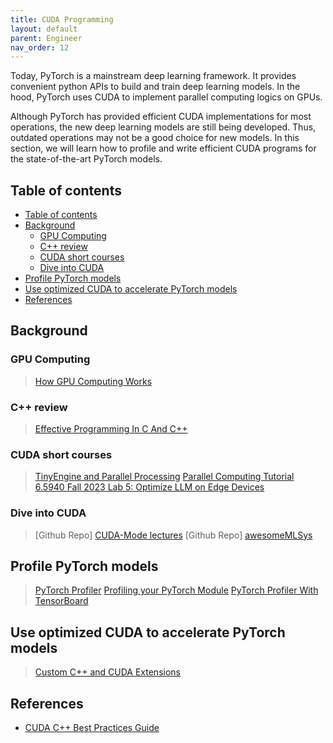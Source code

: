 ```yaml
---
title: CUDA Programming
layout: default
parent: Engineer
nav_order: 12
---
```


Today, PyTorch is a mainstream deep learning framework. It provides convenient python APIs to build and train deep learning models. In the hood, PyTorch uses CUDA to implement parallel computing logics on GPUs. 

Although PyTorch has provided efficient CUDA implementations for most operations, the new deep learning models are still being developed. Thus, outdated operations may not be a good choice for new models. In this section, we will learn how to profile and write efficient CUDA programs for the state-of-the-art PyTorch models.

## Table of contents
- [Table of contents](#table-of-contents)
- [Background](#background)
  - [GPU Computing](#gpu-computing)
  - [C++ review](#c-review)
  - [CUDA short courses](#cuda-short-courses)
  - [Dive into CUDA](#dive-into-cuda)
- [Profile PyTorch models](#profile-pytorch-models)
- [Use optimized CUDA to accelerate PyTorch models](#use-optimized-cuda-to-accelerate-pytorch-models)
- [References](#references)

## Background

### GPU Computing
> [How GPU Computing Works](https://www.nvidia.com/en-us/on-demand/session/gtcspring21-s31151/)

### C++ review
> [Effective Programming In C And C++](https://ocw.mit.edu/courses/6-s096-effective-programming-in-c-and-c-january-iap-2014/pages/lecture-notes/)
### CUDA short courses
> [TinyEngine and Parallel Processing](https://www.youtube.com/watch?app=desktop&v=gGcbn0ISOJM)
> [Parallel Computing Tutorial](https://github.com/mit-han-lab/parallel-computing-tutorial)
> [6.5940 Fall 2023 Lab 5: Optimize LLM on Edge Devices](https://docs.google.com/document/u/0/d/13IaTfPKjp0KiSBEhPdX9IxgXMIAZfiFjor37OWQJhMM/mobilebasic)
### Dive into CUDA
> [Github Repo] [CUDA-Mode lectures](https://github.com/cuda-mode/lectures)
> [Github Repo] [awesomeMLSys](https://github.com/cuda-mode/awesomeMLSys)

## Profile PyTorch models
> [PyTorch Profiler](https://pytorch.org/tutorials/recipes/recipes/profiler_recipe.html?highlight=profil)
> [Profiling your PyTorch Module](https://pytorch.org/tutorials/beginner/profiler.html?highlight=profiler)
> [PyTorch Profiler With TensorBoard](https://pytorch.org/tutorials/intermediate/tensorboard_profiler_tutorial.html?highlight=profile)

## Use optimized CUDA to accelerate PyTorch models
> [Custom C++ and CUDA Extensions](https://pytorch.org/tutorials/advanced/cpp_extension.html?highlight=cuda)

## References

- [CUDA C++ Best Practices Guide](https://docs.nvidia.com/cuda/cuda-c-best-practices-guide/index.html)




